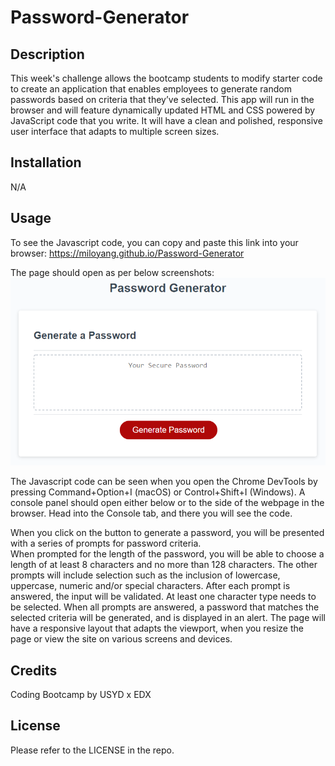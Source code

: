 # Password-Generator

## Description

This week's challenge allows the bootcamp students to modify starter code to create an application that enables employees to generate random passwords based on criteria that they’ve selected. This app will run in the browser and will feature dynamically updated HTML and CSS powered by JavaScript code that you write. It will have a clean and polished, responsive user interface that adapts to multiple screen sizes.

## Installation

N/A

## Usage

To see the Javascript code, you can copy and paste this link into your browser: https://miloyang.github.io/Password-Generator

The page should open as per below screenshots:
![Screenshot of Portfolio Page](assets/Images/Password-Generator-Screenshot.png)

The Javascript code can be seen when you open the Chrome DevTools by pressing Command+Option+I (macOS) or Control+Shift+I (Windows). A console panel should open either below or to the side of the webpage in the browser. Head into the Console tab, and there you will see the code. 

When you click on the button to generate a password, you will be presented with a series of prompts for password criteria.  
When prompted for the length of the password, you will be able to choose a length of at least 8 characters and no more than 128 characters.
The other prompts will include selection such as the inclusion of lowercase, uppercase, numeric and/or special characters. 
After each prompt is answered, the input will be validated. At least one character type needs to be selected. 
When all prompts are answered, a password that matches the selected criteria will be generated, and is displayed in an alert. 
The page will have a responsive layout that adapts the viewport, when you resize the page or view the site on various screens and devices.

## Credits

Coding Bootcamp by USYD x EDX

## License

Please refer to the LICENSE in the repo.
